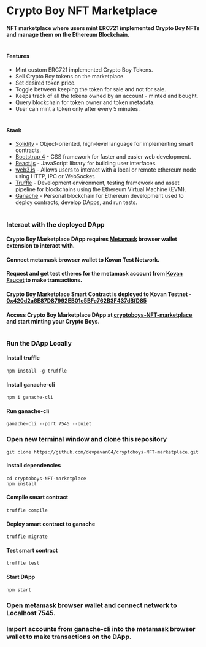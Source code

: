 # Crypto Boy NFT Marketplace
#### NFT marketplace where users mint ERC721 implemented Crypto Boy NFTs and manage them on the Ethereum Blockchain.
#
#### Features
- Mint custom ERC721 implemented Crypto Boy Tokens.
- Sell Crypto Boy tokens on the marketplace.
- Set desired token price.
- Toggle between keeping the token for sale and not for sale.
- Keeps track of all the tokens owned by an account - minted and bought.
- Query blockchain for token owner and token metadata.
- User can mint a token only after every 5 minutes.
#
#### Stack
- [Solidity](https://docs.soliditylang.org/en/v0.7.6/) - Object-oriented, high-level language for implementing smart contracts.
- [Bootstrap 4](https://getbootstrap.com/) - CSS framework for faster and easier web development.
- [React.js](https://reactjs.org/) - JavaScript library for building user interfaces.
- [web3.js](https://web3js.readthedocs.io/en/v1.3.4/) - Allows users to interact with a local or remote ethereum node using HTTP, IPC or WebSocket.
- [Truffle](https://www.trufflesuite.com/truffle) - Development environment, testing framework and asset pipeline for blockchains using the Ethereum Virtual Machine (EVM).
- [Ganache](https://www.trufflesuite.com/ganache) - Personal blockchain for Ethereum development used to deploy contracts, develop DApps, and run tests.
#
### Interact with the deployed DApp
#### Crypto Boy Marketplace DApp requires [Metamask](https://metamask.io/) browser wallet extension to interact with.
#### Connect metamask browser wallet to Kovan Test Network.
#### Request and get test etheres for the metamask account from [Kovan Faucet](https://gitter.im/kovan-testnet/faucet) to make transactions.
#### Crypto Boy Marketplace Smart Contract is deployed to Kovan Testnet - [0x420d2a6E87D87992EB01e5BFe762B3F437dBfD85](https://kovan.etherscan.io/address/0x420d2a6e87d87992eb01e5bfe762b3f437dbfd85)
#### Access Crypto Boy Marketplace DApp at [cryptoboys-NFT-marketplace](https://devpavan04.github.io/cryptoboys-nft-marketplace/) and start minting your Crypto Boys.
#
### Run the DApp Locally
#### Install truffle
```
npm install -g truffle
```
#### Install ganache-cli
```
npm i ganache-cli
```
#### Run ganache-cli
```
ganache-cli --port 7545 --quiet
```
### Open new terminal window and clone this repository
```
git clone https://github.com/devpavan04/cryptoboys-NFT-marketplace.git
```
#### Install dependencies
```
cd cryptoboys-NFT-marketplace
npm install
```
#### Compile smart contract
```
truffle compile
```
#### Deploy smart contract to ganache
```
truffle migrate
```
#### Test smart contract
```
truffle test
```
#### Start DApp
```
npm start
```
### Open metamask browser wallet and connect network to Localhost 7545.
### Import accounts from ganache-cli into the metamask browser wallet to make transactions on the DApp.
